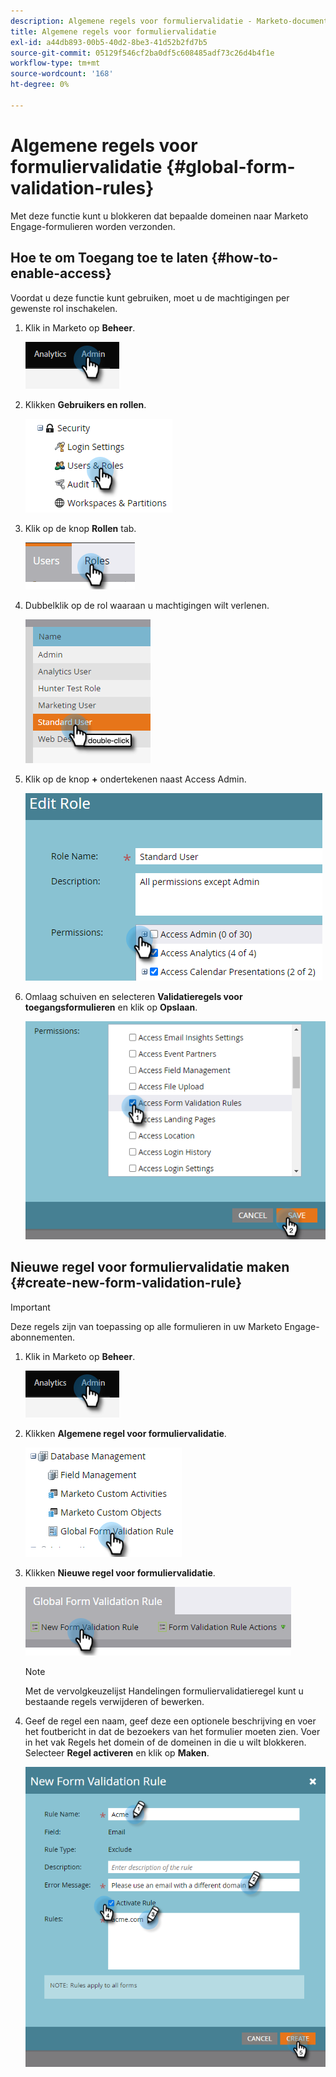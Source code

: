 ```yaml
---
description: Algemene regels voor formuliervalidatie - Marketo-documenten - productdocumentatie
title: Algemene regels voor formuliervalidatie
exl-id: a44db893-00b5-40d2-8be3-41d52b2fd7b5
source-git-commit: 05129f546cf2ba0df5c608485adf73c26d4b4f1e
workflow-type: tm+mt
source-wordcount: '168'
ht-degree: 0%

---
```


# Algemene regels voor formuliervalidatie {#global-form-validation-rules}

Met deze functie kunt u blokkeren dat bepaalde domeinen naar Marketo Engage-formulieren worden verzonden.

## Hoe te om Toegang toe te laten {#how-to-enable-access}

Voordat u deze functie kunt gebruiken, moet u de machtigingen per gewenste rol inschakelen.

1. Klik in Marketo op **Beheer**.

   ![](assets/global-form-validation-rules-1.png)

1. Klikken **Gebruikers en rollen**.

   ![](assets/global-form-validation-rules-2.png)

1. Klik op de knop **Rollen** tab.

   ![](assets/global-form-validation-rules-3.png)

1. Dubbelklik op de rol waaraan u machtigingen wilt verlenen.

   ![](assets/global-form-validation-rules-4.png)

1. Klik op de knop **+** ondertekenen naast Access Admin.

   ![](assets/global-form-validation-rules-5.png)

1. Omlaag schuiven en selecteren **Validatieregels voor toegangsformulieren** en klik op **Opslaan**.

   ![](assets/global-form-validation-rules-6.png)

## Nieuwe regel voor formuliervalidatie maken {#create-new-form-validation-rule}

>[!IMPORTANT]
>
>Deze regels zijn van toepassing op alle formulieren in uw Marketo Engage-abonnementen.

1. Klik in Marketo op **Beheer**.

   ![](assets/global-form-validation-rules-7.png)

1. Klikken **Algemene regel voor formuliervalidatie**.

   ![](assets/global-form-validation-rules-8.png)

1. Klikken **Nieuwe regel voor formuliervalidatie**.

   ![](assets/global-form-validation-rules-9.png)

   >[!NOTE]
   >
   >Met de vervolgkeuzelijst Handelingen formuliervalidatieregel kunt u bestaande regels verwijderen of bewerken.

1. Geef de regel een naam, geef deze een optionele beschrijving en voer het foutbericht in dat de bezoekers van het formulier moeten zien. Voer in het vak Regels het domein of de domeinen in die u wilt blokkeren. Selecteer **Regel activeren** en klik op **Maken**.

   ![](assets/global-form-validation-rules-10.png)
